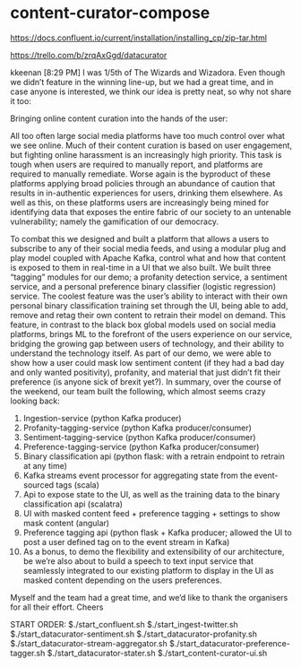 # content-curator-compose
https://docs.confluent.io/current/installation/installing_cp/zip-tar.html


https://trello.com/b/zrqAxGgd/datacurator

kkeenan [8:29 PM]
I was 1/5th of The Wizards and Wizadora. Even though we didn’t feature in the winning line-up, but we had a great time, and in case anyone is interested, we think our idea is pretty neat, so why not share it too:

Bringing online content curation into the hands of the user:

All too often large social media platforms have too much control over what we see online. Much of their content curation is based on user engagement, but fighting online harassment is an increasingly high priority. This task is tough when users are required to manually report, and platforms are required to manually remediate. Worse again is the byproduct of these platforms applying broad policies through an abundance of caution that results in in-authentic experiences for users, drinking them elsewhere. As well as this, on these platforms users are increasingly being mined for identifying data that exposes the entire fabric of our society to an untenable vulnerability; namely the gamification of our democracy.

To combat this we designed and built a platform that allows a users to subscribe to any of their social media feeds, and using a modular plug and play model coupled with Apache Kafka, control what and how that content is exposed to them in real-time in a UI that we also built. We built three “tagging” modules for our demo; a profanity detection service, a sentiment service, and a personal preference binary classifier (logistic regression) service. The coolest feature was the user’s ability to interact with their own personal binary classification training set through the UI, being able to add, remove and retag their own content to retrain their model on demand. This feature, in contrast to the black box global models used on social media platforms, brings ML to the forefront of the users experience on our service, bridging the growing gap between users of technology, and their ability to understand the technology itself. As part of our demo, we were able to show how a user could mask low sentiment content (if they had a bad day and only wanted positivity), profanity, and material that just didn’t fit their preference (is anyone sick of brexit yet?). In summary, over the course of the weekend, our team built the following, which almost seems crazy looking back:

1. Ingestion-service (python Kafka producer)
2. Profanity-tagging-service (python Kafka producer/consumer)
3. Sentiment-tagging-service (python Kafka producer/consumer)
4. Preference-tagging-service (python Kafka producer/consumer)
5. Binary classification api (python flask: with a retrain endpoint to retrain at any time)
6. Kafka streams event processor for aggregating state from the event-sourced tags (scala)
7. Api to expose state to the UI, as well as the training data to the binary classification api (scalatra)
8. UI with masked content feed + preference tagging + settings to show mask content (angular)
9. Preference tagging api (python flask + Kafka producer; allowed the UI to post a user defined tag on to the event stream in Kafka)
10. As a bonus, to demo the flexibility and extensibility of our architecture, be we’re also about to build a speech to text input service that seamlessly integrated to our existing platform to display in the UI as masked content depending on the users preferences.

Myself and the team had a great time, and we’d like to thank the organisers for all their effort. Cheers


START ORDER:
$./start_confluent.sh
$./start_ingest-twitter.sh
$./start_datacurator-sentiment.sh
$./start_datacurator-profanity.sh
$./start_datacurator-stream-aggregator.sh
$./start_datacurator-preference-tagger.sh
$./start_datacurator-stater.sh
$./start_content-curator-ui.sh

